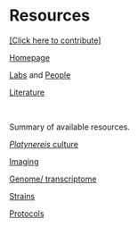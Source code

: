 # Resources

[[Click here to contribute]](https://github.com/platynereis/platynereis.github.io/issues/new)

[Homepage](index.md)

[Labs](labs.md) and [People](people.md)

[Literature](literature.md)

<br>

Summary of available resources.

[*Platynereis* culture](culture.md)

[Imaging](image.md)

[Genome/ transcriptome](genome.md)

[Strains](strains.md)

[Protocols](protocol.md)
